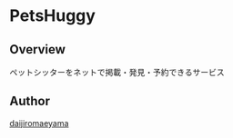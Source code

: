 PetsHuggy
====

## Overview
ペットシッターをネットで掲載・発見・予約できるサービス

## Author
[daijiromaeyama](https://github.com/daijiromaeyama)
